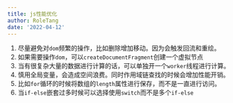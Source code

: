 ```yaml
---
title: js性能优化
author: RoleTang
date: '2022-04-12'
---
```


1. 尽量避免对`dom`频繁的操作，比如删除增加移动。因为会触发回流和重绘。
2. 如果需要操作`dom`，可以`createDocumentFragment`创建一个虚拟节点
3. 当有很复杂大量的数据进行计算的话，可以单独开一个`worker`线程进行计算。
4. 慎用全局变量，会造成空间浪费。同时作用域链查找的时候会增加性能开销。
5. 比如`for`循环的时候将数组的`length`属性进行保存，而不是一直进行访问。
6. 当`if-else`嵌套过多时候可以选择使用`switch`而不是多个`if-else`